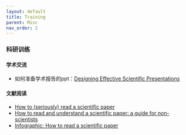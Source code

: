 ```yaml
---
layout: default
title: Training
parent: Misc 
nav_order: 2
---
```


### 科研训练



#### 学术交流

- 如何准备学术报告的ppt：[Designing Effective Scientific Presentations](https://www.ibiology.org/professional-development/scientific-presentations/)

#### 文献阅读

- [How to (seriously) read a scientific paper](https://www.science.org/careers/2016/03/how-seriously-read-scientific-paper)
- [How to read and understand a scientific paper: a guide for non-scientists](https://blogs.lse.ac.uk/impactofsocialsciences/2016/05/09/how-to-read-and-understand-a-scientific-paper-a-guide-for-non-scientists/)
- [Infographic: How to read a scientific paper](https://www.elsevier.com/connect/infographic-how-to-read-a-scientific-paper)



